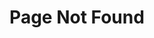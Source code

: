 ---
layout: "404"
title: "Page Not Found"
type: "page" 
url: "/404.html/"
image: "/images/404page.png" 
---